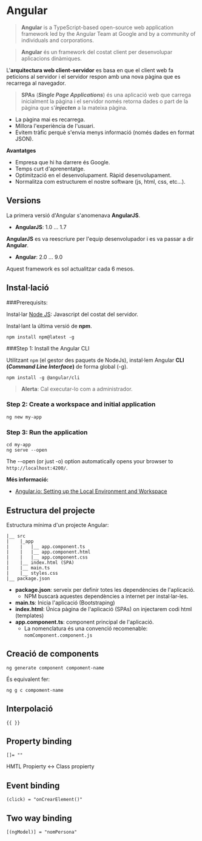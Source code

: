# Angular

> **Angular** is a TypeScript-based open-source web application framework led by the Angular Team at Google and by a community of individuals and corporations.

> **Angular** és un framework del costat client per desenvolupar aplicacions dinàmiques.

L'**arquitectura web client-servidor** es basa en que el client web fa peticions al servidor i el servidor respon amb una nova pàgina que es recarrega al navegador.

> **SPAs** (**_Single Page Applications_**) és una aplicació web que carrega inicialment la pàgina i el servidor només retorna dades o part de la pàgina que s'**_injecten_** a la mateixa pàgina. 

* La pàgina mai es recarrega.
* Millora l'experiència de l'usuari.
* Evitem tràfic perquè s'envia menys informació (només dades en format JSON).

**Avantatges**
* Empresa que hi ha darrere és Google.
* Temps curt d'aprenentatge.
* Optimització en el desenvolupament. Ràpid desenvolupament.
* Normalitza com estructurem el nostre software (js, html, css, etc…).

## Versions

La primera versió d'Angular s'anomenava **AngularJS**.

* **AngularJS**: 1.0 ... 1.7 

**AngularJS** es va reescriure per l'equip desenvolupador i es va passar a dir **Angular**.

* **Angular**: 2.0 ... 9.0

Aquest framework es sol actualitzar cada 6 mesos.

## Instal·lació

###Prerequisits:

Instal·lar [Node JS](https://nodejs.org/es/): Javascript del costat del servidor.

Instal·lant la última versió de **npm**.

```bash+theme:dark
npm install npm@latest -g    
```

###Step 1: Install the Angular CLI

Utilitzant `npm` (el gestor des paquets de NodeJs), instal·lem Angular **CLI (_Command Line Interface_)** de forma global (-g).

```bash+theme:dark
npm install -g @angular/cli
```

> **Alerta**: Cal executar-lo com a administrador.

### Step 2: Create a workspace and initial application

```bash+theme:dark
ng new my-app
```

### Step 3: Run the application

```bash+theme:dark
cd my-app
ng serve --open
```

The --open (or just -o) option automatically opens your browser to `http://localhost:4200/`.

**Més informació:**

* [Angular.io: Setting up the Local Environment and Workspace](https://angular.io/guide/setup-local)


## Estructura del projecte

Estructura mínima d'un projecte Angular:

```
|__ src
|    |_app
|    |   |__ app.component.ts
|    |   |__ app.component.html
|    |   |__ app.component.css
|    |__ index.html (SPA)
|    |__ main.ts
|    |__ styles.css
|__ package.json

```

* **package.json**: serveix per definir totes les dependències de l'aplicació. 
  * NPM buscarà aquestes dependències a internet per instal·lar-les.
* **main.ts**: Inicia l'aplicació (Bootstraping)
* **index.html**: Única pàgina de l'aplicació (SPAs) on injectarem codi html (templates)
* **app.component.ts**: component principal de l'aplicació. 
  * La nomenclatura és una convenció recomenable:	`nomComponent.component.js` 

## Creació de components



```bash+theme:dark
ng generate component compoment-name
```

És equivalent fer:

```bash+theme:dark
ng g c compoment-name
```

## Interpolació 

`{{ }}`

## Property binding

`[]= "" `

HMTL Propierty <-> Class propierty

## Event binding

`(click) = "onCrearElement()"`

## Two way binding

`[(ngModel)] = "nomPersona"`




   